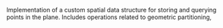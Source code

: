 Implementation of a custom spatial data structure for storing and querying points in the plane. Includes operations related to geometric partitioning,
